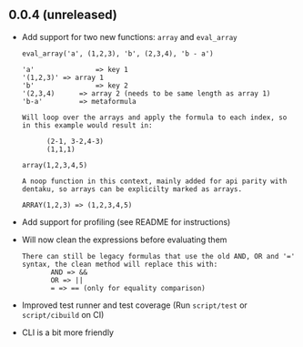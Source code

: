 ## 0.0.4 (unreleased)

- Add support for two new functions: `array` and `eval_array`

      eval_array('a', (1,2,3), 'b', (2,3,4), 'b - a')

      'a'				=> key 1
      '(1,2,3)'	=> array 1
      'b'				=> key 2
      '(2,3,4)		=> array 2 (needs to be same length as array 1)
      'b-a'			=> metaformula

      Will loop over the arrays and apply the formula to each index, so
      in this example would result in:

            (2-1, 3-2,4-3)
            (1,1,1)

      array(1,2,3,4,5)

      A noop function in this context, mainly added for api parity with
      dentaku, so arrays can be explicilty marked as arrays.

      ARRAY(1,2,3) => (1,2,3,4,5)

- Add support for profiling (see README for instructions)
- Will now clean the expressions before evaluating them

      There can still be legacy formulas that use the old AND, OR and '='
      syntax, the clean method will replace this with:
             AND => &&
             OR => ||
             = => == (only for equality comparison)

- Improved test runner and test coverage (Run `script/test` or `script/cibuild` on CI)
- CLI is a bit more friendly
